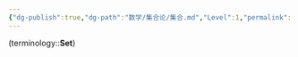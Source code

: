 ```yaml
---
{"dg-publish":true,"dg-path":"数学/集合论/集合.md","Level":1,"permalink":"/数学/集合论/集合/","dgPassFrontmatter":true,"noteIcon":"","created":"2024-05-21T15:20:28.776+08:00","updated":"2024-09-17T14:26:11.255+08:00"}
---
```


(terminology::**Set**)  


